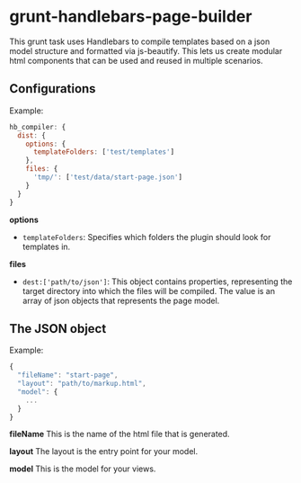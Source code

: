 # grunt-handlebars-page-builder
This grunt task uses Handlebars to compile templates based on a json model structure and formatted via js-beautify. This lets us create modular html components that can be used and reused in multiple scenarios.

## Configurations
Example:

```js
hb_compiler: {
  dist: {
    options: {
      templateFolders: ['test/templates']
    },
    files: {
      'tmp/': ['test/data/start-page.json']
    }
  }
}
```

**options**
- `templateFolders`: Specifies which folders the plugin should look for templates in.

**files**
- `dest:['path/to/json']`: This object contains properties, representing the target directory into which the files will be compiled. The value is an array of json objects that represents the page model.

## The JSON object
Example:

```js
{
  "fileName": "start-page",
  "layout": "path/to/markup.html",
  "model": {
    ...
  }
}
```

**fileName**
This is the name of the html file that is generated.

**layout**
The layout is the entry point for your model.

**model**
This is the model for your views.